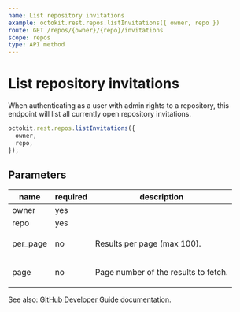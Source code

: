 ```yaml
---
name: List repository invitations
example: octokit.rest.repos.listInvitations({ owner, repo })
route: GET /repos/{owner}/{repo}/invitations
scope: repos
type: API method
---
```


# List repository invitations

When authenticating as a user with admin rights to a repository, this endpoint will list all currently open repository invitations.

```js
octokit.rest.repos.listInvitations({
  owner,
  repo,
});
```

## Parameters

<table>
  <thead>
    <tr>
      <th>name</th>
      <th>required</th>
      <th>description</th>
    </tr>
  </thead>
  <tbody>
    <tr><td>owner</td><td>yes</td><td>

</td></tr>
<tr><td>repo</td><td>yes</td><td>

</td></tr>
<tr><td>per_page</td><td>no</td><td>

Results per page (max 100).

</td></tr>
<tr><td>page</td><td>no</td><td>

Page number of the results to fetch.

</td></tr>
  </tbody>
</table>

See also: [GitHub Developer Guide documentation](https://docs.github.com/rest/reference/repos#list-repository-invitations).
